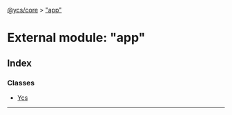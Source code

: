 [@ycs/core](../README.md) > ["app"](../modules/_app_.md)



# External module: "app"

## Index

### Classes

* [Ycs](../classes/_app_.ycs.md)



---
